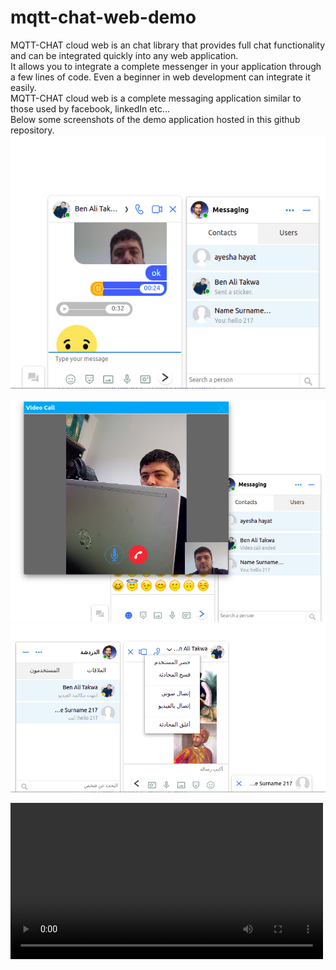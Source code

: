 # mqtt-chat-web-demo
MQTT-CHAT cloud web  is an chat library that provides full chat functionality and can be integrated  quickly into any web application.
<br>It allows you to integrate a complete messenger in your application through a few lines of code. Even a beginner in web development can integrate it easily. 
<br>MQTT-CHAT cloud web is a complete messaging application similar to those used by facebook, linkedIn etc...
<br>Below some screenshots of the demo application hosted in this github repository.
<img src="https://github.com/medaboub/mqtt-chat-web-demo/blob/main/screenshot_docked.png"><br><br>
<img src="https://github.com/medaboub/mqtt-chat-web-demo/blob/main/screenshot_docked03.png">
<img src="https://github.com/medaboub/mqtt-chat-web-demo/blob/main/screenshot_docked05.png">


<video src='https://github.com/medaboub/mqtt-chat-web-demo/blob/main/docked-demo.mp4' width=500/>

## Library features
- Real-time Text Messaging
- One-on-one Chat
- Photos Sharing
- Capture photos from Webcam
- Stickers & Emojis
- Block Users
- Friends feature for dating or social networks websites
- Voice Notes
- Audio & Video Calls using WebRTC
- Typing Indicators
- Read Receipts
- Languages : ar, fr, en
- Storage Space : up to 2Go
- Data Retention : up to 30 days
- WEB Push Notifications
- Presence & messages webhooks.
<br><br>And much more ...

## Documentation
__For more informations please read the complete <a href="https://doc.mqtt-chat.com/mqttchat-cloud-web/integration">MQTT-CHAT web documentation</a>.__

